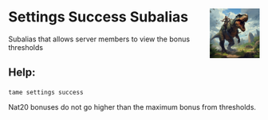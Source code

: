 <h1>Settings Success Subalias<img align="right" src="../../../Data/main.png" width="100px"></h1>

Subalias that allows server members to view the bonus thresholds

## Help:
`tame settings success`

Nat20 bonuses do not go higher than the maximum bonus from thresholds.